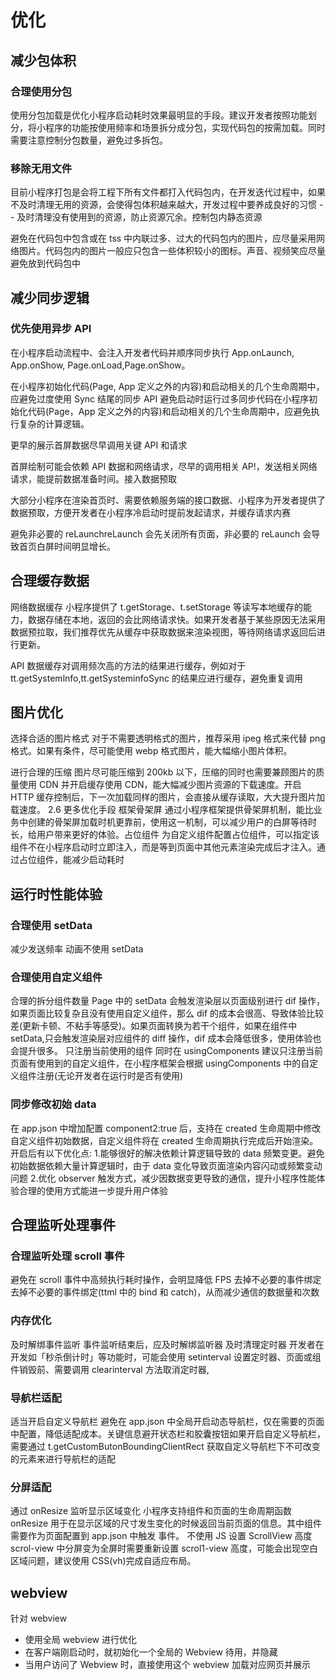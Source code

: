 # 优化

## 减少包体积

### 合理使用分包

使用分包加载是优化小程序启动耗时效果最明显的手段。建议开发者按照功能划分，将小程序的功能按使用频率和场景拆分成分包，实现代码包的按需加载。同时需要注意控制分包数量，避免过多拆包。

### 移除无用文件

目前小程序打包是会将工程下所有文件都打入代码包内，在开发迭代过程中，如果不及时清理无用的资源，会使得包体积越来越大，开发过程中要养成良好的习惯 -- 及时清理没有使用到的资源，防止资源冗余。控制包内静态资源

避免在代码包中包含或在 tss 中内联过多、过大的代码包内的图片，应尽量采用网络图片。代码包内的图片一般应只包含一些体积较小的图标。声音、视频笑应尽量避免放到代码包中

## 减少同步逻辑

### 优先使用异步 API

在小程序启动流程中、会注入开发者代码并顺序同步执行 App.onLaunch, App.onShow, Page.onLoad,Page.onShow。

在小程序初始化代码(Page, App 定义之外的内容)和启动相关的几个生命周期中，应避免过度使用 Sync 结尾的同步 API 避免启动时运行过多同步代码在小程序初始化代码(Page，App 定义之外的内容)和启动相关的几个生命周期中，应避免执行复杂的计算逻辑。

更早的展示首屏数据尽早调用关键 API 和请求

首屏绘制可能会依赖 API 数据和网络请求，尽早的调用相关 AP!，发送相关网络请求，能提前数据准备时间。接入数据预取

大部分小程序在渲染首页时、需要依赖服务端的接口数据、小程序为开发者提供了数据预取，方便开发者在小程序冷启动时提前发起请求，并缓存请求内赛

避免非必要的 reLaunchreLaunch 会先关闭所有页面，非必要的 reLaunch 会导致首页白屏时间明显增长。

## 合理缓存数据

网络数据缓存
小程序提供了 t.getStorage、t.setStorage 等读写本地缓存的能力，数据存储在本地，返回的会比网络请求快。如果开发者基于某些原因无法采用数据预拉取，我们推荐优先从缓存中获取数据来渲染视图，等待网络请求返回后进行更新。

API 数据缓存对调用频次高的方法的结果进行缓存，例如对于 tt.getSystemlnfo,tt.getSysteminfoSync 的结果应进行缓存，避免重复调用

## 图片优化

选择合适的图片格式
对于不需要透明格式的图片，推荐采用 ipeg 格式来代替 png 格式。如果有条件，尽可能使用 webp 格式图片，能大幅缩小图片体积。

进行合理的压缩
图片尽可能压缩到 200kb 以下，压缩的同时也需要兼顾图片的质量使用 CDN 并开启缓存使用 CDN，能大幅减少图片资源的下载速度。开启 HTTP 缓存控制后，下一次加载同样的图片，会直接从缓存读取，大大提升图片加载速度。
2.6 更多优化手段
框架骨架屏
通过小程序框架提供骨架屏机制，能比业务中创建的骨架屏加载时机更靠前，使用这一机制，可以减少用户的白屏等待时长，给用户带来更好的体验。占位组件
为自定义组件配置占位组件，可以指定该组件不在小程序启动时立即注入，而是等到页面中其他元素渲染完成后才注入。通过占位组件，能减少启动耗时

## 运行时性能体验

### 合理使用 setData

减少发送频率
动画不使用 setData

### 合理使用自定义组件

合理的拆分组件数量 Page 中的 setData 会触发渲染层以页面级别进行 dif 操作，如果页面比较复杂且没有使用自定义组件，那么 dif 的成本会很高、导致体验比较差(更新卡顿、不粘手等感受)。如果页面转换为若干个组件，如果在组件中 setData,只会触发渲染层对应组件的 diff 操作，dif 成本会降低很多，使用体验也会提升很多。
只注册当前使用的组件
同时在 usingComponents 建议只注册当前页面有使用到的自定义组件，在小程序框架会根据 usingComponents 中的自定义组件注册(无论开发者在运行时是否有使用)

### 同步修改初始 data

在 app.json 中增加配置 component2:true 后，支持在 created 生命周期中修改自定义组件初始数据，自定义组件将在 created 生命周期执行完成后开始渲染。开启后有以下优化点: 1.能够很好的解决依赖计算逻辑导致的 data 频繁变更。避免初始数据依赖大量计算逻辑时，由于 data 变化导致页面渲染内容闪动或频繁变动问题 2.优化 observer 触发方式，减少因数据变更导致的通信，提升小程序性能体验合理的使用方式能进一步提升用户体验

## 合理监听处理事件

### 合理监听处理 scroll 事件

避免在 scroll 事件中高频执行耗时操作，会明显降低 FPS
去掉不必要的事件绑定
去掉不必要的事件绑定(ttml 中的 bind 和 catch)，从而减少通信的数据量和次数

### 内存优化

及时解绑事件监听
事件监听结束后，应及时解绑监听器
及时清理定时器
开发者在开发如「秒杀倒计时」等功能时，可能会使用 setinterval 设置定时器、页面或组件销毁前、需要调用 clearinterval 方法取消定时器,

### 导航栏适配

适当开启自定义导航栏
避免在 app.json 中全局开启动态导航栏，仅在需要的页面中配置，降低适配成本。关键信息避开状态栏和胶囊按钮如果开启自定义导航栏，需要通过 t.getCustomButonBoundingClientRect 获取自定义导航栏下不可改变的元素来进行导航栏的适配

### 分屏适配

通过 onResize 监听显示区域变化
小程序支持组件和页面的生命周期函数 onResize 用于在显示区域的尺寸发生变化的时候返回当前页面的信息。其中组件需要作为页面配置到 app.json 中触发
事件。
不使用 JS 设置 ScrollView 高度
scrol-view 中分屏变为全屏时需要重新设置 scrol1-view 高度，可能会出现空白区域问题，建议使用 CSS(vh)完成自适应布局。

## webview

针对 webview

- 使用全局 webview 进行优化
- 在客户端刚启动时，就初始化一个全局的 Webview 待用，并隐藏
- 当用户访问了 Webview 时，直接使用这个 webview 加载对应网页并展示
